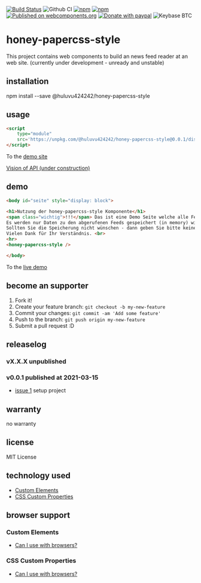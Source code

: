 [![Build Status](https://app.travis-ci.com/Huluvu424242/honey-papercss-style.svg?branch=master)](https://app.travis-ci.com/Huluvu424242/honey-papercss-style)
![Github CI](https://github.com/Huluvu424242/honey-papercss-style/workflows/Github%20CI/badge.svg)
[![npm](https://img.shields.io/npm/v/@huluvu424242/honey-papercss-style.svg)](https://www.npmjs.com/package/@huluvu424242/honey-papercss-style)
[![npm](https://img.shields.io/npm/dm/@huluvu424242/honey-papercss-style.svg)](https://www.npmjs.com/package/@huluvu424242/honey-papercss-style)
[![Published on webcomponents.org](https://img.shields.io/badge/webcomponents.org-published-blue.svg)](https://www.webcomponents.org/element/@huluvu424242/honey-papercss-style)
[![Donate with paypal](https://img.shields.io/badge/paypal-donate-yellow.svg)](https://paypal.me/huluvu424242)
![Keybase BTC](https://img.shields.io/keybase/btc/huluvu424242)
# honey-papercss-style 
This project contains web components to build an news feed reader at an web site.
(currently under development - unready and unstable)

## installation

npm install --save @huluvu424242/honey-papercss-style

## usage

```html
<script 
    type="module" 
    src='https://unpkg.com/@huluvu424242/honey-papercss-style@0.0.1/dist/honey-papercss-style/honey-papercss-style.js'>
</script>
```
To the [demo site](https://huluvu424242.github.io/honey-papercss-style/index.html)

[Vision of API (under construction)](src/components/honey-papercss-style/readme.md)

## demo

<!--
```
<custom-element-demo>
  <template>
    <link rel="import" href="docs/index.html">
    <next-code-block></next-code-block>
  </template>
</custom-element-demo>
```
-->
```html
<body id="seite" style="display: block">

<h1>Nutzung der honey-papercss-style Komponente</h1>
<span class="wichtig">!!!</span> Das ist eine Demo Seite welche alle Feature der App zeigen soll - aus diesem Grund ist auch die Statistik eingeschaltet <span class="wichtig">!!!</span><br>
Es werden nur Daten zu den abgerufenen Feeds gespeichert (in memory) wie: url, anzahl der abfragen, anzahl valider responses<br>
Sollten Sie die Speicherung nicht wünschen - dann geben Sie bitte keinen neuen News ein.<br>
Vielen Dank für Ihr Verständnis. <br>
<hr>
<honey-papercss-style />

</body>
```
To the [live demo](https://huluvu424242.github.io/honey-papercss-style/index.html)

## become an supporter

1. Fork it!
2. Create your feature branch: `git checkout -b my-new-feature`
3. Commit your changes: `git commit -am 'Add some feature'`
4. Push to the branch: `git push origin my-new-feature`
5. Submit a pull request :D

## releaselog

### vX.X.X unpublished

### v0.0.1 published at 2021-03-15

* [issue 1](https://github.com/Huluvu424242/honey-papercss-style/issues/1) setup project

## warranty

no warranty

## license

MIT License

## technology used

* [Custom Elements](https://developer.mozilla.org/en-US/docs/Web/API/Window/customElements)
* [CSS Custom Properties](https://developer.mozilla.org/en-US/docs/Web/CSS/Using_CSS_custom_properties)


## browser support

### Custom Elements

* [Can I use with browsers?](https://caniuse.com/#feat=mdn-api_window_customelements)

### CSS Custom Properties

* [Can I use with browsers?](https://caniuse.com/#search=css%20custom%20properties)

